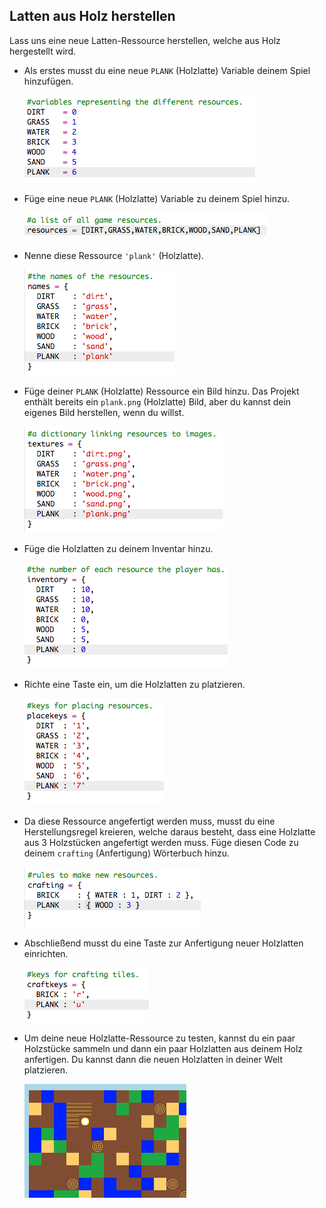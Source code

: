 ## Latten aus Holz herstellen

Lass uns eine neue Latten-Ressource herstellen, welche aus Holz hergestellt wird.

+ Als erstes musst du eine neue `PLANK` (Holzlatte) Variable deinem Spiel hinzufügen.

    ![screenshot](images/craft-plank-const.png)

+ Füge eine neue `PLANK` (Holzlatte) Variable zu deinem Spiel hinzu.

    ![screenshot](images/craft-plank-resources.png)

+ Nenne diese Ressource `'plank'` (Holzlatte).

    ![screenshot](images/craft-plank-names.png)

+ Füge deiner `PLANK` (Holzlatte) Ressource ein Bild hinzu. Das Projekt enthält bereits ein `plank.png` (Holzlatte) Bild, aber du kannst dein eigenes Bild herstellen, wenn du willst.

    ![screenshot](images/craft-plank-textures.png)

+ Füge die Holzlatten zu deinem Inventar hinzu.

    ![screenshot](images/craft-plank-inventory.png)

+ Richte eine Taste ein, um die Holzlatten zu platzieren.

    ![screenshot](images/craft-plank-placekeys.png)

+ Da diese Ressource angefertigt werden muss, musst du eine Herstellungsregel kreieren, welche daraus besteht, dass eine Holzlatte aus 3 Holzstücken angefertigt werden muss. Füge diesen Code zu deinem `crafting` (Anfertigung) Wörterbuch hinzu. 

    ![screenshot](images/craft-plank-crafting.png)

+ Abschließend musst du eine Taste zur Anfertigung neuer Holzlatten einrichten.

    ![screenshot](images/craft-plank-craftkeys.png)

+ Um deine neue Holzlatte-Ressource zu testen, kannst du ein paar Holzstücke sammeln und dann ein paar Holzlatten aus deinem Holz anfertigen. Du kannst dann die neuen Holzlatten in deiner Welt platzieren.

    ![screenshot](images/craft-plank-test.png)



